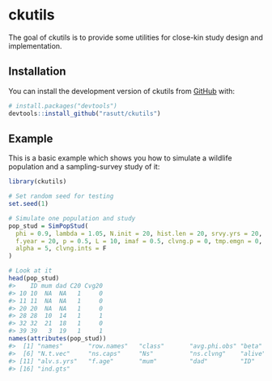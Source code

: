 
<!-- README.md is generated from README.Rmd. Please edit that file -->

# ckutils

<!-- badges: start -->
<!-- badges: end -->

The goal of ckutils is to provide some utilities for close-kin study
design and implementation.

## Installation

You can install the development version of ckutils from
[GitHub](https://github.com/) with:

``` r
# install.packages("devtools")
devtools::install_github("rasutt/ckutils")
```

## Example

This is a basic example which shows you how to simulate a wildlife
population and a sampling-survey study of it:

``` r
library(ckutils)

# Set random seed for testing
set.seed(1)

# Simulate one population and study
pop_stud = SimPopStud(
  phi = 0.9, lambda = 1.05, N.init = 20, hist.len = 20, srvy.yrs = 20, k = 1,
  f.year = 20, p = 0.5, L = 10, imaf = 0.5, clvng.p = 0, tmp.emgn = 0,
  alpha = 5, clvng.ints = F
)

# Look at it
head(pop_stud)
#>    ID mum dad C20 Cvg20
#> 10 10  NA  NA   1     0
#> 11 11  NA  NA   1     0
#> 20 20  NA  NA   1     0
#> 28 28  10  14   1     1
#> 32 32  21  18   1     0
#> 39 39   3  19   1     1
names(attributes(pop_stud))
#>  [1] "names"       "row.names"   "class"       "avg.phi.obs" "beta"       
#>  [6] "N.t.vec"     "ns.caps"     "Ns"          "ns.clvng"    "alive"      
#> [11] "alv.s.yrs"   "f.age"       "mum"         "dad"         "ID"         
#> [16] "ind.gts"
```
